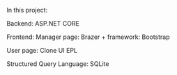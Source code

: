 In this project:

Backend: ASP.NET CORE

Frontend: Manager page: Brazer + framework: Bootstrap
          
User page: Clone UI EPL

Structured Query Language: SQLite

